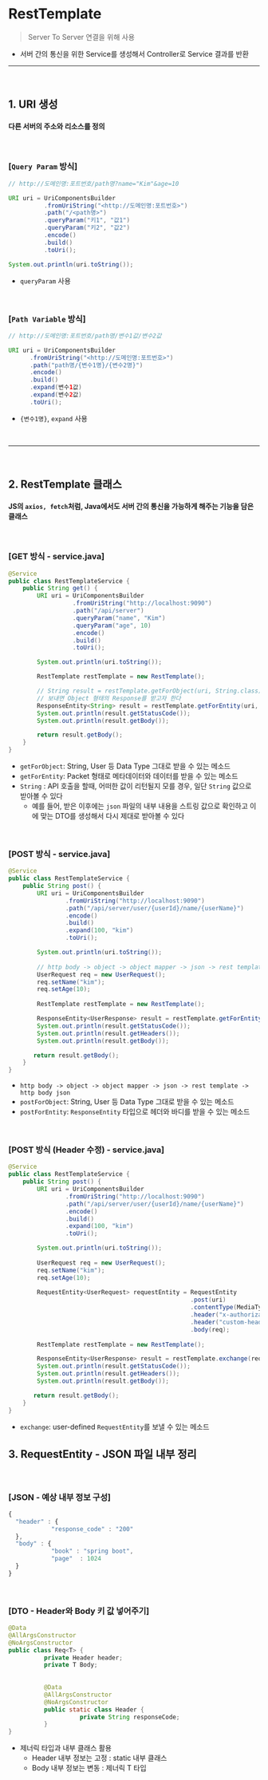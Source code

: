 # RestTemplate 
> Server To Server 연결을 위해 사용
* 서버 간의 통신을 위한 Service를 생성해서 Controller로 Service 결과를 반환

<hr>
<br>

## 1. URI 생성

#### 다른 서버의 주소와 리소스를 정의

<br>

### [```Query Param``` 방식]

```java
// http://도메인명:포트번호/path명?name="Kim"&age=10

URI uri = UriComponentsBuilder
          .fromUriString("<http://도메인명:포트번호>")
          .path("/<path명>")
          .queryParam("키1", "값1")
          .queryParam("키2", "값2")
          .encode()
          .build()
          .toUri();

System.out.println(uri.toString());
```
* ```queryParam``` 사용

<br>

### [```Path Variable``` 방식]

```java
// http://도메인명:포트번호/path명/변수1값/변수2값

URI uri = UriComponentsBuilder
      .fromUriString("<http://도메인명:포트번호>")
      .path("path명/{변수1명}/{변수2명}")
      .encode()
      .build()
      .expand(변수1값)
      .expand(변수2값)
      .toUri();
```
* ```{변수1명}```, ```expand``` 사용

<br>
<hr>
<br>

## 2. RestTemplate 클래스

#### JS의 ```axios, fetch```처럼, Java에서도 서버 간의 통신을 가능하게 해주는 기능을 담은 클래스

<br>

### [GET 방식 - service.java]

```java
@Service
public class RestTemplateService {
    public String get() {
        URI uri = UriComponentsBuilder
                  .fromUriString("http://localhost:9090")
                  .path("/api/server")
                  .queryParam("name", "Kim")
                  .queryParam("age", 10)
                  .encode()
                  .build()
                  .toUri();

        System.out.println(uri.toString());

        RestTemplate restTemplate = new RestTemplate();

        // String result = restTemplate.getForObject(uri, String.class); // GET 방식으로 요청을
        // 보내면 Object 형태의 Response를 받고자 한다
        ResponseEntity<String> result = restTemplate.getForEntity(uri, String.class);
        System.out.println(result.getStatusCode());
        System.out.println(result.getBody());

        return result.getBody();
    }
}
```
* ```getForObject```: String, User 등 Data Type 그대로 받을 수 있는 메소드
* ```getForEntity```: Packet 형태로 메타데이터와 데이터를 받을 수 있는 메소드
* ```String``` : API 호출을 할때, 어떠한 값이 리턴될지 모를 경우, 일단 ```String``` 값으로 받아볼 수 있다
  * 예를 들어, 받은 이후에는 ```json``` 파일의 내부 내용을 스트링 값으로 확인하고 이에 맞는 DTO를 생성해서 다시 제대로 받아볼 수 있다

<br>

### [POST 방식 - service.java]

```java
@Service
public class RestTemplateService {
    public String post() {
        URI uri = UriComponentsBuilder
                .fromUriString("http://localhost:9090")
                .path("/api/server/user/{userId}/name/{userName}")
                .encode()
                .build()
                .expand(100, "kim")
                .toUri();

        System.out.println(uri.toString());
        
        // http body -> object -> object mapper -> json -> rest template -> http body json
        UserRequest req = new UserRequest();
        req.setName("kim");
        req.setAge(10);
        
        RestTemplate restTemplate = new RestTemplate();

        ResponseEntity<UserResponse> result = restTemplate.getForEntity(uri, req, UserRequest.class);
        System.out.println(result.getStatusCode());
        System.out.println(result.getHeaders());
        System.out.println(result.getBody());

       return result.getBody();
    }
}
```
* ```http body -> object -> object mapper -> json -> rest template -> http body json```
* ```postForObject```: String, User 등 Data Type 그대로 받을 수 있는 메소드
* ```postForEntity```: ```ResponseEntity``` 타입으로 헤더와 바디를 받을 수 있는 메소드

<br>

### [POST 방식 (Header 수정) - service.java]

```java
@Service
public class RestTemplateService {
    public String post() {
        URI uri = UriComponentsBuilder
                .fromUriString("http://localhost:9090")
                .path("/api/server/user/{userId}/name/{userName}")
                .encode()
                .build()
                .expand(100, "kim")
                .toUri();

        System.out.println(uri.toString());
        
        UserRequest req = new UserRequest();
        req.setName("kim");
        req.setAge(10);
        
        RequestEntity<UserRequest> requestEntity = RequestEntity
                                                   .post(uri)
                                                   .contentType(MediaType.APPLICATION_JSON)
                                                   .header("x-authorization", "abcd")
                                                   .header("custom-header", "fffff")
                                                   .body(req);
        
        RestTemplate restTemplate = new RestTemplate();

        ResponseEntity<UserResponse> result = restTemplate.exchange(requestEntity, UserResponse.class); //
        System.out.println(result.getStatusCode());
        System.out.println(result.getHeaders());
        System.out.println(result.getBody());

       return result.getBody();
    }
}
```
* ```exchange```: user-defined ```RequestEntity```를 보낼 수 있는 메소드

## 3. RequestEntity - JSON 파일 내부 정리

#### 

<br>

### [JSON - 예상 내부 정보 구성]

```js
{
  "header" : {
            "response_code" : "200"
  },
  "body" : {
            "book" : "spring boot",
            "page"  : 1024
  }
}
```

<br>

### [DTO - Header와 Body 키 값 넣어주기]

```java
@Data
@AllArgsConstructor
@NoArgsConstructor
public class Req<T> {
          private Header header;
          private T Body;
          
          
          @Data
          @AllArgsConstructor
          @NoArgsConstructor
          public static class Header {
                    private String responseCode;
          }
}
```
* 제너릭 타입과 내부 클래스 활용
  * Header 내부 정보는 고정 : static 내부 클래스
  * Body 내부 정보는 변동 : 제너릭 T 타입
